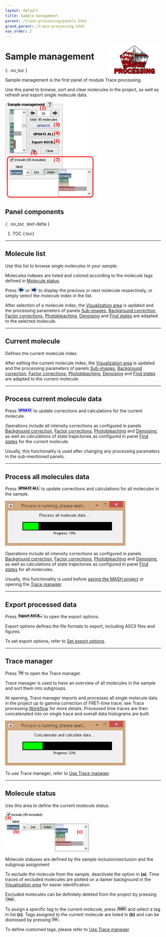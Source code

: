```yaml
---
layout: default
title: Sample management
parent: /trace-processing/panels.html
grand_parent: /trace-processing.html
nav_order: 2
---
```


<img src="../../assets/images/logos/logo-trace-processing_400px.png" width="170" style="float:right; margin-left: 15px;"/>

# Sample management
{: .no_toc }

Sample management is the first panel of module Trace processing.

Use this panel to browse, sort and clear molecules in the project, as well as refresh and export single molecule data.

<a class="plain" href="../../assets/images/gui/TP-panel-sample.png"><img src="../../assets/images/gui/TP-panel-sample.png" style="max-width: 288px;"/></a>

## Panel components
{: .no_toc .text-delta }

1. TOC
{:toc}


---

## Molecule list

Use this list to browse single molecules in your sample.

Molecules indexes are listed and colored according to the molecule tags defined in 
[Molecule status](#molecule-status).

Press 
![left arrow button](../../assets/images/gui/TP-but-arrow-left.png) or 
![right arrow button](../../assets/images/gui/TP-but-arrow-right.png) to display the previous or next molecule respectively, or simply select the molecule index in the list.

After selection of a molecule index, the
[Visualization area](area-visualization.html) is updated and the processing parameters of panels 
[Sub-images](panel-subimage.html), 
[Background correction](panel-background-correction.html),
[Factor corrections](panel-factor-corrections.html), 
[Photobleaching](panel-photobleaching.html), 
[Denoising](panel-denoising.html) and 
[Find states](panel-find-states.html) are adapted to the selected molecule.


---

## Current molecule

Defines the current molecule index.

After editing the current molecule index, the 
[Visualization area](area-visualization.html) is updated and the processing parameters of panels 
[Sub-images](panel-subimage.html), 
[Background correction](panel-background-correction.html), 
[Factor corrections](panel-factor-corrections.html), 
[Photobleaching](panel-photobleaching.html), 
[Denoising](panel-denoising.html) and 
[Find states](panel-find-states.html) are adapted to the current molecule.


---

## Process current molecule data

Press
![UPDATE](../../assets/images/gui/TP-but-update.png "UPDATE") to update corrections and calculations for the current molecule.

Operations include all intensity corrections as configured in panels 
[Background correction](panel-background-correction.html),
[Factor corrections](panel-factor-corrections.html), 
[Photobleaching](panel-photobleaching.html) and 
[Denoising](panel-denoising.html), as well as calculations of state trajectories as configured in panel 
[Find states](panel-find-states.html) for the current molecule.

Usually, this functionality is used after changing any processing parameters in the sub-mentioned panels.


---

## Process all molecules data

Press 
![UPDATE ALL](../../assets/images/gui/TP-but-update-all.png "UPDATE ALL") to update corrections and calculations for all molecules in the sample.

<img src="../../assets/images/gui/TP-panel-sample-update-all-loadingbar.png" style="max-width:389px;">

Operations include all intensity corrections as configured in panels 
[Background correction](panel-background-correction.html),
[Factor corrections](panel-factor-corrections.html), 
[Photobleaching](panel-photobleaching.html) and 
[Denoising](panel-denoising.html), as well as calculations of state trajectories as configured in panel 
[Find states](panel-find-states.html) for all molecules.

Usually, this functionality is used before 
[saving the MASH project](area-project-management.html#save-project) or opening the 
[Trace manager](#trace-manager).


---

## Export processed data

Press
![Export ASCII...](../../assets/images/gui/TP-but-export-ascii-3p.png "Export ASCII...") to open the export options.

Export options defines the file formats to export, including ASCII files and figures.

To set export options, refer to 
[Set export options](../functionalities/set-export-options.html).


---

## Trace manager

Press 
![TM](../../assets/images/gui/TP-but-tm.png "TM") to open the 
Trace manager.

Trace manager is used to have an overview of all molecules in the sample and sort them into subgroups.

At opening, Trace manager imports and processes all single molecule data in the project up to gamma correction of FRET-time trace; see Trace processing 
[Workflow](../workflow.html) for more details. 
Processed time traces are then concatenated into on single trace and overall data histograms are built.

<a class="plain" href="../../assets/images/gui/TP-panel-sample-tm-loadingbar.png"><img src="../../assets/images/gui/TP-panel-sample-tm-loadingbar.png" style="max-width:389px;"/></a>

To use Trace manager, refer to 
[Use Trace manager](../functionalities/tm-overview.html).


---

## Molecule status

Use this area to define the current molecule status.

<a class="plain" href="../../assets/images/gui/TP-panel-sample-mol.png"><img src="../../assets/images/gui/TP-panel-sample-mol.png" style="max-width: 271px;"/></a>

Molecule statuses are defined by the sample inclusion/exclusion and the subgroup assignment

To exclude the molecule from the sample, deactivate the option in **(a)**. 
Time traces of excluded molecules are plotted on a darker background in the 
[Visualization area](area-visualization.html#intensity-time-traces-and-histograms) for easier identification.

Excluded molecules can be definitely deleted from the project by pressing 
![Clear](../../assets/images/gui/TP-but-clear.png "Clear").

To assign a specific tag to the current molecule, press 
![Add>>](../../assets/images/gui/TP-but-addsupsup.png "Add>>") and select a tag in list **(c)**.
Tags assigned to the current molecule are listed in **(b)** and can be dismissed by pressing 
![Del.](../../assets/images/gui/TP-but-delp.png "Del.").

To define customed tags, please refer to 
[Use Trace manager](../functionalities/tm-overview.html#molecule-selection).
